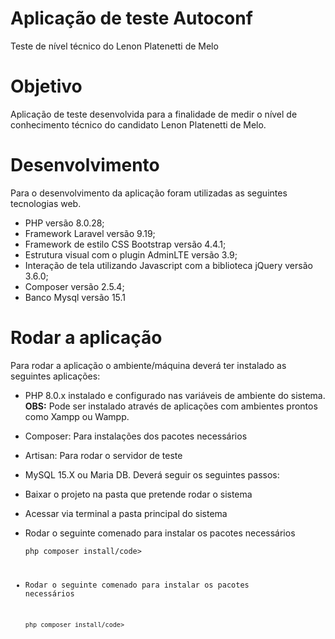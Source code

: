 # Aplicação de teste Autoconf
Teste de nível técnico do Lenon Platenetti de Melo

# Objetivo
Aplicação de teste desenvolvida para a finalidade de medir o nível de conhecimento técnico do candidato Lenon Platenetti de Melo.

# Desenvolvimento
Para o desenvolvimento da aplicação foram utilizadas as seguintes tecnologias web.
* PHP versão 8.0.28;
* Framework Laravel versão 9.19;
* Framework de estilo CSS Bootstrap versão 4.4.1;
* Estrutura visual com o plugin AdminLTE versão 3.9;
* Interação de tela utilizando Javascript com a biblioteca jQuery versão 3.6.0;
* Composer versão 2.5.4;
* Banco Mysql versão 15.1

# Rodar a aplicação
Para rodar a aplicação o ambiente/máquina deverá ter instalado as seguintes aplicações:
* PHP 8.0.x instalado e configurado nas variáveis de ambiente do sistema.
<br><b>OBS:</b> Pode ser instalado através de aplicações com ambientes prontos como Xampp ou Wampp.
* Composer: Para instalações dos pacotes necessários
* Artisan: Para rodar o servidor de teste
* MySQL 15.X ou Maria DB.
Deverá seguir os seguintes passos:
* Baixar o projeto na pasta que pretende rodar o sistema
* Acessar via terminal a pasta principal do sistema
* Rodar o seguinte comenado para instalar os pacotes necessários

    <code>php composer install/code>

* Rodar o seguinte comenado para instalar os pacotes necessários

    <code>php composer install/code>
